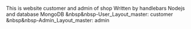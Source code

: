 This is website customer and admin of shop
Written by handlebars Nodejs and database MongoDB
&nbsp&nbsp-User_Layout_master: customer
&nbsp&nbsp-Admin_Layout_master: admin
